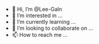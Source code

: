 - 👋 Hi, I’m @Lee-GaIn
- 👀 I’m interested in ...
- 🌱 I’m currently learning ...
- 💞️ I’m looking to collaborate on ...
- 📫 How to reach me ...

<!---
Lee-GaIn/Lee-GaIn is a ✨ special ✨ repository because its `README.md` (this file) appears on your GitHub profile.
You can click the Preview link to take a look at your changes.
--->

